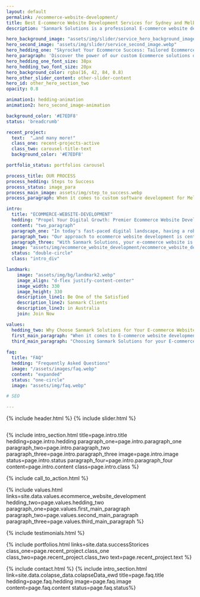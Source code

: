 ```yaml
---
layout: default
permalink: /ecommerce-website-development/
title: Best E-commerce Website Development Services for Sydney and Melbourne
description: 'Sanmark Solutions is a professional E-commerce website development service provider for businesses in Sydney and Melbourne.'

hero_background_image: "assets/img/slider/service_hero_background_image.webp.webp"
hero_second_image: "assets/img/slider/service_second_image.webp"
hero_hedding_one: "Skyrocket Your Ecommerce Success: Tailored Ecommerce Website Development Solutions for Sydney and Melbourne"
hero_paragraph: 'Discover the power of our custom Ecommerce solutions designed specifically for Melbourne and Sydney retailers. Elevate your online presence, engage customers, and watch your sales soar as we transform your digital storefront into a thriving, customer-centric shopping experience.'
hero_hedding_one_font_size: 38px
hero_hedding_two_font_size: 20px
hero_background_color: rgba(16, 42, 84, 0.8)
hero_other_slider_content: other-slider-content
hero_id: other_hero_section_two
opacity: 0.8

animation1: hedding-animation
animation2: hero_second_image-animation

background_color: '#E7EDF8'
status: 'breadcrumb' 

recent_project: 
  text:  "…and many more!"
  class_one: recent-projects-active
  class_two: carousel-title-text
  background_color: '#E7EDF8'

portfolio_status: portfolios carousel

process_title: OUR PROCESS
process_hedding: Steps to Success
process_status: image_para
process_main_image: assets/img/step_to_success.webp
process_paragraph: When it comes to custom software development for Melbourne & Sydney businesses, we follow a methodological process to take your software project from vision to reality. It involves open and honest communication, timely actions, frequent deliverables, and thorough reviews.

intro:
  title: "ECOMMERCE-WEBSITE-DEVELOPMENT"
  hedding: "Propel Your Digital Growth: Premier Ecommerce Website Development for Melbourne & Sydney Businesses"
  content: "two_paragraph"
  paragraph_one: "In today's fast-paced digital landscape, having a robust and user-friendly Ecommerce platform is essential for any business looking to succeed in Melbourne and Sydney's competitive markets. At Sanmark Solutions, we specialise in crafting top-tier ecommerce websites that not only meet but exceed the expectations of your customers. Our expert team combines industry-leading technologies, innovative design, and a deep understanding of local market trends to create an online shopping experience that truly sets your business apart." 
  paragraph_two: "Our approach to ecommerce website development is centered around your unique business needs and objectives. To determine your target market, comprehend your brand identity, and create a solution that increases traffic, conversions, and customer retention, we work together with you. To ensure the seamless functioning and optimisation of your online store, we meticulously integrate essential services – inventory management, payment gateways, and delivery providers. As a result of this streamlined approach, you can focus on harnessing your business potential to expand."
  paragraph_three: "With Sanmark Solutions, your e-commerce website is guaranteed to have unparalleled results as well as continuous assistance and upkeep to guarantee its security, freshness, and efficacy. Whether you have inquiries or require modifications or advancements, our unwavering crew is always available to cater to your needs. Propel your digital growth with Sanmark Solutions - your trusted partner in premier Ecommerce website development for Melbourne and Sydney businesses."
  image: "assets/img/ecommerce_website_development/ecommerce_website_development.webp"
  status: "double-circle"
  class: "intro_div"

landmark:
    image: "assets/img/bg/landmark2.webp"
    image_align: "d-flex justify-content-center"
    image_width: 330
    image_height: 330
    description_line1: Be One of the Satisfied
    description_line2: Sanmark Clients
    description_line3: in Australia
    join: Join Now

values:
  hedding_two: Why Choose Sanmark Solutions for Your E-commerce Website Development Needs
  first_main_paragraph: "When it comes to E-commerce website development, selecting the right partner can make all the difference in your online success. Sanmark Solutions is the trusted choice for Melbourne and Sydney businesses seeking to create a powerful and engaging digital shopping experience. To successfully navigate E-commerce’s cutthroat world requires unique skills and knowledge specific to each region’s market characteristics. Fortunately for you, we’ve got it all! Our depth of knowledge of local markets teamed with our technical proficiency equips us with everything necessary for successful outcomes."
  third_main_paragraph: "Choosing Sanmark Solutions for your E-commerce website development needs will elevate your online presence and help your business thrive. Experience our tailored solutions and unwavering dedication to client satisfaction firsthand. Take the next step towards a successful online presence — contact us today and let’s work together to bring your vision to life."
  
faq:
  title: "FAQ"
  hedding: "Frequently Asked Questions"
  image: "/assets/images/faq.webp"
  content: "expanded"
  status: "one-circle"
  image: "assets/img/faq.webp"

# SEO

---
```


{% include header.html %}
{% include slider.html %}

<div style="margin-top:-50px; background-color:{{page.background_color}};" >
    <div style="height:50px"></div>
    </div>

{% include intro_section.html  title=page.intro.title hedding=page.intro.hedding
      paragraph_one=page.intro.paragraph_one paragraph_two=page.intro.paragraph_two paragraph_three=page.intro.paragraph_three image=page.intro.image status=page.intro.status paragraph_four=page.intro.paragraph_four content=page.intro.content class=page.intro.class %}

{% include call_to_action.html %}

{% include values.html links=site.data.values.ecommerce_website_development hedding_two=page.values.hedding_two paragraph_one=page.values.first_main_paragraph paragraph_two=page.values.second_main_paragraph paragraph_three=page.values.third_main_paragraph %}

{% include testimonials.html %}

{% include portfolios.html links=site.data.successStorices class_one=page.recent_project.class_one class_two=page.recent_project.class_two text=page.recent_project.text %}

{% include contact.html %}
{% include intro_section.html link=site.data.colapse_data.colapseData_ewd title=page.faq.title hedding=page.faq.hedding image=page.faq.image content=page.faq.content status=page.faq.status%}

<script>
  $(document).ready(function () {
      var owl1 = $('#carouselOne .owl-carousel'); // Target the first carousel
      owl1.owlCarousel();
      $('#carouselOne .customNextBtn').click(function () { // Target the next button of the first carousel
          owl1.trigger('next.owl.carousel');
      });
      $('#carouselOne .customPrevBtn').click(function () { // Target the previous button of the first carousel
          owl1.trigger('prev.owl.carousel', [300]);
      });
  });

  $(document).ready(function () {
      var owl2 = $('#carouselTwo .owl-carousel'); // Target the second carousel
      owl2.owlCarousel();
      $('#carouselTwo .customNextBtn').click(function () { // Target the next button of the second carousel
          owl2.trigger('next.owl.carousel');
      });
      $('#carouselTwo .customPrevBtn').click(function () { // Target the previous button of the second carousel
          owl2.trigger('prev.owl.carousel', [300]);
      });
  });

  function setCardHeights() {
      // Reset card heights
      $('.value-card').height('auto');

      // Initialize variables
      let maxHeight = 0;

      // Find the maximum height among the cards
      $('.value-card').each(function () {
        const cardHeight = $(this).outerHeight();
        maxHeight = Math.max(maxHeight, cardHeight);
      });

      // Set the maximum height to all the cards
      $('.value-card').height(maxHeight);
    }

    // Call the function initially and on window resize
    $(window).on('load resize', function () {
      setCardHeights();
    });

  $(document).ready(function() {
    $("#owl-demo").owlCarousel({
    autoPlay: 3000, //Set AutoPlay to 3 seconds
    items : 4,
    itemsDesktop : [1199,3],
    itemsDesktopSmall : [979,3]
  });
});
</script>
